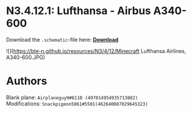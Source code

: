 # N3.4.12.1: Lufthansa - Airbus A340-600

Download the `.schematic`-file here: **[Download](https://bte-n.github.io/resources/N3/4/12/Lufthansa_Airlines_A340-600.schematic)**

![](https://bte-n.github.io/resources/N3/4/12/Minecraft Lufthansa Airlines, A340-600.JPG) 

# Authors

Blank plane: `Airplaneguy9#8110 (497014954935713802)`    
Modifications: `Snackpigeon5061#5501(462640087029645323)`
 
